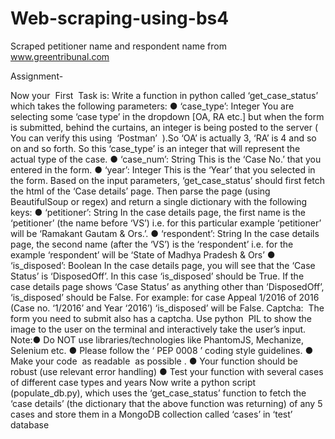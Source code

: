 # Web-scraping-using-bs4
Scraped petitioner name and respondent name from www.greentribunal.com

Assignment-

Now your ​ First​ ​ Task​ is:
Write a function in python called ‘get_case_status’ which takes the
following parameters:
● ‘case_type’: Integer
You are selecting some ‘case type’ in the dropdown [OA, RA etc.] but
when the form is submitted, behind the curtains, an integer is being
posted to the server (​ You can verify this using ​ ‘Postman’ ​ ).So ‘OA’ is actually 3, ‘RA’ is 4 and so on and so forth. So this
‘case_type’ is an integer that will represent the actual type of the
case.
● ‘case_num’: String
This is the ‘Case No.’ that you entered in the form.
● ‘year’: Integer
This is the ‘Year’ that you selected in the form.
Based on the input parameters, ‘get_case_status’ should first fetch the html
of the ‘Case details’ page. Then parse the page (using BeautifulSoup or
regex) and return a single dictionary with the following keys:
● ‘petitioner’: String
In the case details page, the first name is the ‘petitioner’ (the name
before ‘VS’) i.e. for this particular example ‘petitioner’ will be
‘Ramakant Gautam & Ors.’.
● ‘respondent’: String
In the case details page, the second name (after the ‘VS’) is the
‘respondent’ i.e. for the example ‘respondent’ will be ‘State of Madhya
Pradesh & Ors’
● ‘is_disposed’: Boolean
In the case details page, you will see that the ‘Case Status’ is
‘DisposedOff’. In this case ‘is_disposed’ should be True.
If the case details page shows ‘Case Status’ as anything other than
‘DisposedOff’, ‘is_disposed’ should be False.
For example: for case Appeal 1/2016 of 2016 (Case no. ‘1/2016’ and
Year ‘2016’) ‘is_disposed’ will be False.
Captcha: ​ The form you need to submit also has a captcha. Use python ​ PIL
to show the image to the user on the terminal and interactively take the
user’s input.
Note​ :● Do NOT use libraries/technologies like PhantomJS, Mechanize,
Selenium etc.
● Please follow the ‘​ PEP 0008​ ’ coding style guidelines.
● Make your code ​ as readable​ ​ as possible​ .
● Your function should be robust (use relevant error handling)
● Test your function with several cases of different case types and
years
Now write a python script (populate_db.py), which uses the
‘get_case_status’ function to fetch the ‘case details’ (the dictionary that the
above function was returning) of any 5 cases and store them in a MongoDB
collection called ‘cases’ in ‘test’ database
